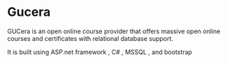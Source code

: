 # Gucera
GUCera is an open online course provider that offers massive open online courses and certificates  with relational database support.

It is built using ASP.net framework , C# , MSSQL , and bootstrap 

